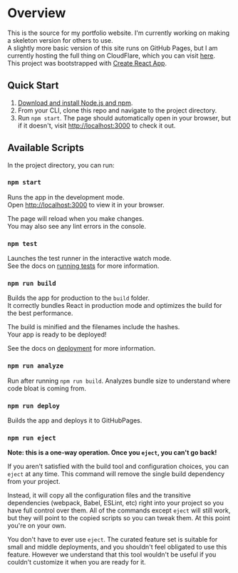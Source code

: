 # Overview

This is the source for my portfolio website. I'm currently working on making a skeleton version for others to use. \
A slightly more basic version of this site runs on GitHub Pages, but I am currently hosting the full thing on CloudFlare, which you can visit [here](https://jvkus.dev). \
This project was bootstrapped with [Create React App](https://github.com/facebook/create-react-app).

## Quick Start

1. [Download and install Node.js and npm](https://nodejs.org/en/download/package-manager).
2. From your CLI, clone this repo and navigate to the project directory.
3. Run `npm start`. The page should automatically open in your browser, but if it doesn't, visit [http://localhost:3000](http://localhost:3000) to check it out.

## Available Scripts

In the project directory, you can run:

### `npm start`

Runs the app in the development mode.\
Open [http://localhost:3000](http://localhost:3000) to view it in your browser.

The page will reload when you make changes.\
You may also see any lint errors in the console.

### `npm test`

Launches the test runner in the interactive watch mode.\
See the docs on [running tests](https://facebook.github.io/create-react-app/docs/running-tests) for more information.

### `npm run build`

Builds the app for production to the `build` folder.\
It correctly bundles React in production mode and optimizes the build for the best performance.

The build is minified and the filenames include the hashes.\
Your app is ready to be deployed!

See the docs on [deployment](https://facebook.github.io/create-react-app/docs/deployment) for more information.

### `npm run analyze`

Run after running `npm run build`. Analyzes bundle size to understand where code bloat is coming from.

### `npm run deploy`

Builds the app and deploys it to GitHubPages.

### `npm run eject`

**Note: this is a one-way operation. Once you `eject`, you can't go back!**

If you aren't satisfied with the build tool and configuration choices, you can `eject` at any time. This command will remove the single build dependency from your project.

Instead, it will copy all the configuration files and the transitive dependencies (webpack, Babel, ESLint, etc) right into your project so you have full control over them. All of the commands except `eject` will still work, but they will point to the copied scripts so you can tweak them. At this point you're on your own.

You don't have to ever use `eject`. The curated feature set is suitable for small and middle deployments, and you shouldn't feel obligated to use this feature. However we understand that this tool wouldn't be useful if you couldn't customize it when you are ready for it.
